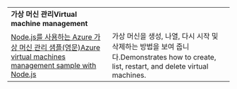 | | |
|---|---|
| <span data-ttu-id="a53b8-101">**가상 머신 관리**</span><span class="sxs-lookup"><span data-stu-id="a53b8-101">**Virtual machine management**</span></span> ||
| [<span data-ttu-id="a53b8-102">Node.js를 사용하는 Azure 가상 머신 관리 샘플(영문)</span><span class="sxs-lookup"><span data-stu-id="a53b8-102">Azure virtual machines management sample with Node.js</span></span>](https://github.com/Azure-Samples/compute-node-manage-vm) | <span data-ttu-id="a53b8-103">가상 머신을 생성, 나열, 다시 시작 및 삭제하는 방법을 보여 줍니다.</span><span class="sxs-lookup"><span data-stu-id="a53b8-103">Demonstrates how to create, list, restart, and delete virtual machines.</span></span> |